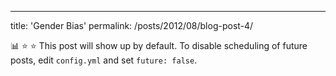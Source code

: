 ---
title: 'Gender Bias'
permalink: /posts/2012/08/blog-post-4/


:bar_chart: :star: :star:
This post will show up by default. To disable scheduling of future posts, edit `config.yml` and set `future: false`.
